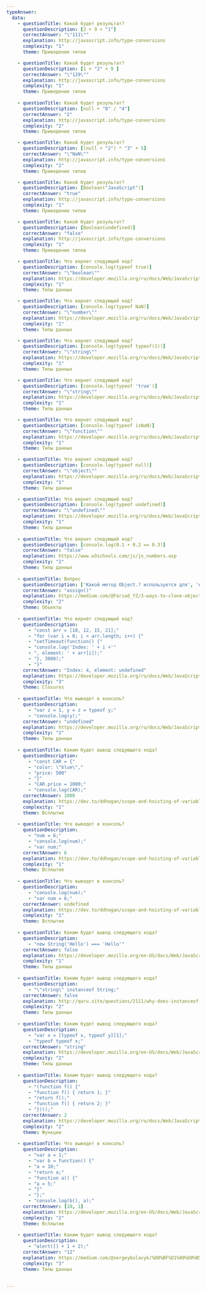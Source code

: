 ```yaml
---
typeAnswer:
  data: 
    - questionTitle: Какой будет результат?
      questionDescription: [2 + 9 + "1"]
      correctAnswer: "\"111\""
      explanation: http://javascript.info/type-conversions
      complexity: "1"
      theme: Приведение типов

    - questionTitle: Какой будет результат?
      questionDescription: [1 + "2" + 9 ]
      correctAnswer: "\"129\""
      explanation: http://javascript.info/type-conversions
      complexity: "1"
      theme: Приведение типов
      
    - questionTitle: Какой будет результат?
      questionDescription: [null + "8" / "4"]
      correctAnswer: "2"
      explanation: http://javascript.info/type-conversions
      complexity: "2"
      theme: Приведение типов

    - questionTitle: Какой будет результат?
      questionDescription: [(null + "2") * "3" + 5]
      correctAnswer: "\"NaN\""
      explanation: http://javascript.info/type-conversions
      complexity: "2"
      theme: Приведение типов

    - questionTitle: Какой будет результат?
      questionDescription: [Boolean("JavaScript")]
      correctAnswer: "true"
      explanation: http://javascript.info/type-conversions
      complexity: "1"
      theme: Приведение типов

    - questionTitle: Какой будет результат?
      questionDescription: [Boolean(undefined)]
      correctAnswer: "false"
      explanation: http://javascript.info/type-conversions
      complexity: "1"
      theme: Приведение типов

    - questionTitle: Что вернет следующий код?
      questionDescription: [console.log(typeof true)]
      correctAnswer: "\"boolean\""
      explanation: https://developer.mozilla.org/ru/docs/Web/JavaScript/Reference/Operators/typeof
      complexity: "1"
      theme: Типы данных

    - questionTitle: Что вернет следующий код?
      questionDescription: [console.log(typeof NaN)]
      correctAnswer: "\"number\""
      explanation: https://developer.mozilla.org/ru/docs/Web/JavaScript/Reference/Operators/typeof
      complexity: "1"
      theme: Типы данных

    - questionTitle: Что вернет следующий код?
      questionDescription: [console.log(typeof typeof(1))]
      correctAnswer: "\"string\""
      explanation: https://developer.mozilla.org/ru/docs/Web/JavaScript/Reference/Operators/typeof
      complexity: "1"
      theme: Типы данных

    - questionTitle: Что вернет следующий код?
      questionDescription: [console.log(typeof 'true')]
      correctAnswer: "\"string\""
      explanation: https://developer.mozilla.org/ru/docs/Web/JavaScript/Reference/Operators/typeof
      complexity: "1"  
      theme: Типы данных

    - questionTitle: Что вернет следующий код?
      questionDescription: [console.log(typeof isNaN)]
      correctAnswer: "\"function\""
      explanation: https://developer.mozilla.org/ru/docs/Web/JavaScript/Reference/Operators/typeof
      complexity: "1"
      theme: Типы данных

    - questionTitle: Что вернет следующий код?
      questionDescription: [console.log(typeof null)]
      correctAnswer: "\"object\""
      explanation: https://developer.mozilla.org/ru/docs/Web/JavaScript/Reference/Operators/typeof
      complexity: "1"
      theme: Типы данных

    - questionTitle: Что вернет следующий код?
      questionDescription: [console.log(typeof undefined)]
      correctAnswer: "\"undefined\""
      explanation: https://developer.mozilla.org/ru/docs/Web/JavaScript/Reference/Operators/typeof
      complexity: "1"
      theme: Типы данных
      
    - questionTitle: Что вернет следующий код?
      questionDescription: [console.log(0.1 + 0.2 == 0.3)]
      correctAnswer: "false"
      explanation: https://www.w3schools.com/js/js_numbers.asp
      complexity: "2"
      theme: Типы данных
      
    - questionTitle: Вопрос
      questionDescription: ['Какой метод Object.? используется для', 'клонирования объектов?']
      correctAnswer: "assign()"
      explanation: https://medium.com/@Farzad_YZ/3-ways-to-clone-objects-in-javascript-f752d148054d
      complexity: "2"
      theme: Объекты
      
    - questionTitle: Что вернёт следующий код?
      questionDescription:
        - "const arr = [10, 12, 15, 21];"
        - "for (var i = 0; i < arr.length; i++) {"
        - "setTimeout(function() {"
        - "console.log('Index: ' + i +'"
        - ", element: ' + arr[i]);"
        - "}, 3000);"
        - "}"
      correctAnswer: "Index: 4, element: undefined"
      explanation: https://developer.mozilla.org/ru/docs/Web/JavaScript/Closures
      complexity: "3"
      theme: Closures
      
    - questionTitle: Что выведет в консоль?
      questionDescription: 
        - "var z = 1, y = z = typeof y;"
        - "console.log(y);"
      correctAnswer: "undefined"
      explanation: https://developer.mozilla.org/ru/docs/Web/JavaScript/Reference/Operators/Operator_Precedence
      complexity: "2"
      theme: Типы данных
      
    - questionTitle: Каким будет вывод следующего кода?
      questionDescription:
        - "const CAR = {"
        - "color: \"blue\","
        - "price: 500"
        - "}"
        - "CAR.price = 1000;"
        - "console.log(CAR);"
      correctAnswer: 1000
      explanation: https://dev.to/ddhogan/scope-and-hoisting-of-variables-functions-and-this-in-javascript-5176
      complexity: "1"
      theme: Всплытие
      
    - questionTitle: Что выведет в консоль?
      questionDescription:
        - "num = 6;"
        - "console.log(num);"
        - "var num;"
      correctAnswer: 6
      explanation: https://dev.to/ddhogan/scope-and-hoisting-of-variables-functions-and-this-in-javascript-5176
      complexity: "1"
      theme: Всплытие
      
    - questionTitle: Что выведет в консоль?
      questionDescription: 
        - "console.log(num);"
        - "var num = 6;"
      correctAnswer: undefined
      explanation: https://dev.to/ddhogan/scope-and-hoisting-of-variables-functions-and-this-in-javascript-5176
      complexity: "1"
      theme: Всплытие
      
    - questionTitle: Каким будет вывод следующего кода?
      questionDescription: 
        - "new String('Hello') === 'Hello'"
      correctAnswer: false
      explanation: https://developer.mozilla.org/en-US/docs/Web/JavaScript/Reference/Operators/typeof
      complexity: "1"
      theme: Типы данных
      
    - questionTitle: Каким будет вывод следующего кода?
      questionDescription: 
        - "\"string\" instanceof String;"
      correctAnswer: false
      explanation: http://qaru.site/questions/2111/why-does-instanceof-return-false-for-some-literals
      complexity: "2"
      theme: Типы данных
      
    - questionTitle: Каким будет вывод следующего кода?
      questionDescription:
        - "var x = [typeof x, typeof y][1];"
        - "typeof typeof x;"
      correctAnswer: "string"
      explanation: https://developer.mozilla.org/en-US/docs/Web/JavaScript/Reference/Operators/typeof
      complexity: "2"
      theme: Типы данных
      
    - questionTitle: Каким будет вывод следующего кода?
      questionDescription:
        - "(function f() {"
        - "function f() { return 1; }"
        - "return f();"
        - "function f() { return 2; }"
        - "})();"
      correctAnswer: 2
      explanation: https://developer.mozilla.org/ru/docs/Web/JavaScript/Reference/Statements/function
      complexity: "2"
      theme: Функции
      
    - questionTitle: Что выведет в консоль?
      questionDescription:
        - "var a = 1;"
        - "var b = function() {"
        - "a = 10;"
        - "return a;"
        - "function a() {"
        - "a = 5;"
        - "}"
        - "};"
        - "console.log(b(), a);"
      correctAnswer: [10, 1]
      explanation: https://developer.mozilla.org/en-US/docs/Web/JavaScript/Reference/Statements/var
      complexity: "2"
      theme: Всплытие
      
    - questionTitle: Каким будет вывод следующего кода?
      questionDescription:
        - "alert([] + 1 + 2);"
      correctAnswer: "12"
      explanation: https://medium.com/@sergeybulavyk/%D0%BF%D1%80%D0%B5%D0%BE%D0%B1%D1%80%D0%B0%D0%B7%D0%BE%D0%B2%D0%B0%D0%BD%D0%B8%D0%B5-%D1%82%D0%B8%D0%BF%D0%BE%D0%B2-%D0%B2-javascript-35a15ddfc333
      complexity: "3"
      theme: Типы данных
      
     
---
```

